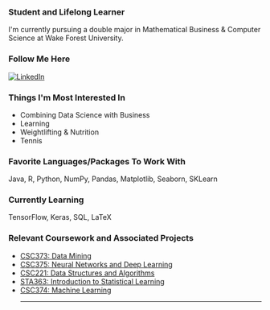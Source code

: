 ### Student and Lifelong Learner

I'm currently pursuing a double major in Mathematical Business & Computer Science at Wake Forest University.

### Follow Me Here
<a href="https://www.linkedin.com/in/ryan-fischbach" target="_blank"><img alt="LinkedIn" src="https://img.shields.io/badge/linkedin-%230077B5.svg?&style=for-the-badge&logo=linkedin&logoColor=white" /></a>

### Things I'm Most Interested In
 - Combining Data Science with Business
 - Learning
 - Weightlifting & Nutrition
 - Tennis
 
 ### Favorite Languages/Packages To Work With
Java, R, Python, NumPy, Pandas, Matplotlib, Seaborn, SKLearn

### Currently Learning
TensorFlow, Keras, SQL, LaTeX

### Relevant Coursework and Associated Projects
 - [CSC373: Data Mining](https://github.com/RyanFischbach/Data-Mining)
 - [CSC375: Neural Networks and Deep Learning](https://github.com/RyanFischbach/Deep-Learning-Neural-Networks)
 - [CSC221: Data Structures and Algorithms](https://github.com/RyanFischbach/DataStructuresAlgorithms)
 - [STA363: Introduction to Statistical Learning](https://github.com/RyanFischbach/Statistical-Learning)
 - [CSC374: Machine Learning](https://github.com/RyanFischbach/Machine-Learning)<hr>
<div align="center">
<!--
**RyanFischbach/RyanFischbach** is a ✨ _special_ ✨ repository because its `README.md` (this file) appears on your GitHub profile.


-->
